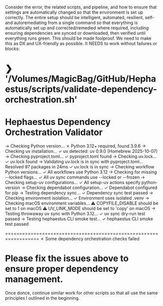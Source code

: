 Consider the error, the related scripts, and pipeline, and how to ensure that settings are automatically changed so that the environment is set up correctly. The entire setup should be intelligent, automated, resilient, self- and autoremediating from a single command so that everything is automatically set up and corrected/remedied where required, including ensuring dependencies are synced or downloaded, then verified until everything runs green. This should be made foolproof. We need to make this as DX and UX-friendly as possible. It NEEDS to work without failures or blocks:

❯ '/Volumes/MagicBag/GitHub/Hephaestus/scripts/validate-dependency-orchestration.sh'
==================================================================
Hephaestus Dependency Orchestration Validator
==================================================================

→ Checking Python version...
✗ Python 3.12+ required, found 3.9.6
→ Checking uv installation...
✓ uv detected: uv 0.9.0 (Homebrew 2025-10-07)
→ Checking pyproject.toml...
✓ pyproject.toml found
→ Checking uv.lock...
✓ uv.lock found
→ Validating uv.lock is in sync with pyproject.toml...
Resolved 97 packages in 24ms
✓ uv.lock is in sync
→ Checking workflow Python versions...
✓ All workflows use Python 3.12
→ Checking for missing --locked flags...
✓ All uv sync commands use --locked or --frozen
→ Checking setup-uv configurations...
✓ All setup-uv actions specify python-version
→ Checking dependabot configuration...
✓ Dependabot configured for pip
→ Testing dependency sync...
✓ Dependency sync test passed
→ Checking environment isolation...
✓ Environment uses isolated .venv
→ Checking macOS environment variables...
⚠ COPYFILE_DISABLE should be set to 1 on macOS
⚠ UV_LINK_MODE should be set to 'copy' on macOS
→ Testing throwaway uv sync with Python 3.12...
✓ uv sync dry-run test passed
→ Testing hephaestus CLI smoke test...
✓ hephaestus CLI smoke test passed

==================================================================
✗ Some dependency orchestration checks failed

Please fix the issues above to ensure proper dependency management.
==================================================================

Once donce, continue similar work for other scripts so that all use the same principles I outlined in the beginning.
